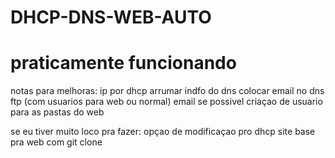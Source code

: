 # DHCP-DNS-WEB-AUTO
# praticamente funcionando

notas para melhoras:
ip por dhcp
arrumar indfo do dns
colocar email no dns
ftp (com usuarios para web ou normal)
email se possivel
criaçao de usuario para as pastas do web



se eu tiver muito loco pra fazer:
opçao de modificaçao pro dhcp
site base pra web com git clone
